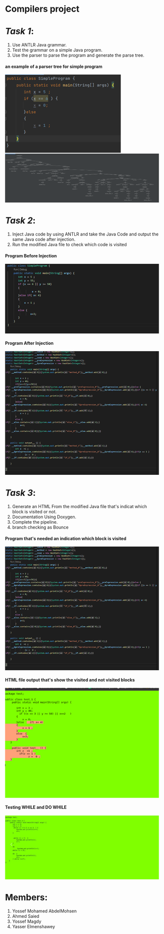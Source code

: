 # Compilers project


# <i>Task 1</i>:

  1. Use ANTLR Java grammar.
  2. Test the grammar on a simple Java program.
  3. Use the parser to parse the program and generate the parse tree. 
  #### an example of a parser tree for simple program  
  ![simple program](snapshots/2.png?raw=true "Optional Title")
  ![parser Tree](snapshots/1.png?raw=true "Optional Title")
# <i>Task 2</i>:

  1. Inject Java code by using ANTLR and take the Java Code and output the same Java code after injection.
  2. Run the modified Java file to check which code is visited
  #### Program Before Injection
  ![simpleJava](snapshots/simpleJava.PNG?raw=true "Optional Title")
  #### Program After Injection
  ![simpleJavaAfterInjection](snapshots/simpleJavaAfterInjection.PNG?raw=true "Optional Title")

# <i>Task 3</i>: 


  1. Generate an HTML From the modified Java file that's indicat which block is visited or not.
  2. Documentation Using Doxygen. 
  3. Complete the pipeline. 
  4. branch checking as Bounce
 
  #### Program that's needed an indication which block is visited
  ![simpleJavaAfterInjection](snapshots/simpleJavaAfterInjection.PNG?raw=true "Optional Title")
  #### HTML file output that's show the visited and not visited blocks
  ![htmlOutput](snapshots/htmlOutput.PNG?raw=true "Optional Title")
  #### Testing WHILE and DO WHILE
  ![bounce](snapshots/bounce.PNG?raw=true "Optional Title")


# Members:
1. Yossef Mohamed AbdelMohsen
2. Ahmed Saied 
3. Yossef Magdy
4. Yasser Elmenshawey
